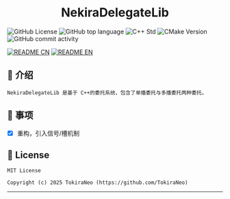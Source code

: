 <h1 align = "center">
    <b>NekiraDelegateLib</b>
</h1>

![GitHub License](https://img.shields.io/github/license/TokiraNeo/NekiraDelegate?style=flat-square)
![GitHub top language](https://img.shields.io/github/languages/top/TokiraNeo/NekiraDelegate?style=flat-square)
![C++ Std](https://img.shields.io/badge/C%2B%2B_std-%3E%3D20-%23F761AE?style=flat-square)
![CMake Version](https://img.shields.io/badge/CMake-%3E%3D3.20-%2366F59F?style=flat-square)
![GitHub commit activity](https://img.shields.io/github/commit-activity/m/TokiraNeo/NekiraDelegate?style=flat-square)

[![README CN](https://img.shields.io/badge/README-%E4%B8%AD%E6%96%87-%23F56666?style=for-the-badge)](/Documents/README/README.CN.MD)
[![README EN](https://img.shields.io/badge/README-EN-%23F56666?style=for-the-badge)](/Documents/README/README.EN.MD)

## 📃 介绍

```
NekiraDelegateLib 是基于 C++的委托系统，包含了单播委托与多播委托两种委托。
```

## 📝 事项

- [x] 重构，引入信号/槽机制

## 📜 License

```
MIT License

Copyright (c) 2025 TokiraNeo (https://github.com/TokiraNeo)
```

---
